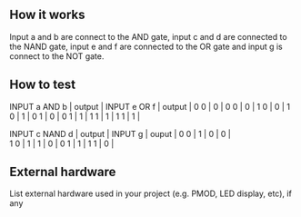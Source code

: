 <!---

This file is used to generate your project datasheet. Please fill in the information below and delete any unused
sections.

You can also include images in this folder and reference them in the markdown. Each image must be less than
512 kb in size, and the combined size of all images must be less than 1 MB.
-->

## How it works

Input a and b are connect to the AND gate, input c and d are connected to the NAND gate, input e and f are connected to the OR gate and input g is connect to the NOT gate.

## How to test

INPUT a AND b |   output   |        INPUT e OR f |   output    |
   0     0    |      0     |           0     0   |      0      |
   1     0    |      0     |           1     0   |      1      |
   0     1    |      0     |           0     1   |      1      | 
   1     1    |      1     |           1     1   |      1      |
   

INPUT c NAND d |   output   |       INPUT g      |    ouput    |
    0     0    |      1     |             0      |      0      |         
    1     0    |      1     |             1      |      0      |
    0     1    |      1     |
    1     1    |      0     |

  

    




## External hardware

List external hardware used in your project (e.g. PMOD, LED display, etc), if any
